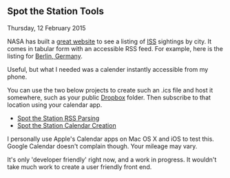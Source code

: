 Spot the Station Tools
------------------------
  Thursday, 12 February 2015

NASA has built a [great website](http://spotthestation.nasa.gov) to see a listing of
[ISS](http://en.wikipedia.org/wiki/International_Space_Station) sightings by city. It comes in tabular form with an accessible RSS feed. For
example, here is the listing for [Berlin, Germany](http://spotthestation.nasa.gov/sightings/view.cfm?country=Germany&region=None&city=Berlin).

Useful, but what I needed was a calender instantly accessible from my phone.

You can use the two below projects to create such an .ics file and host it somewhere, such as your public [Dropbox](http://www.dropbox.com)
folder. Then subscribe to that location using your calendar app.

  * [Spot the Station RSS Parsing](https://github.com/colw/spotthestation-rss-reader)
  * [Spot the Station Calendar Creation](https://github.com/colw/spotthestation-ics-creator)

I personally use Apple's Calendar apps on Mac OS X and iOS to test this. Google Calendar doesn't complain though. Your mileage may vary.

It's only 'developer friendly' right now, and a work in progress. It wouldn't take much work to create a user friendly front end.
